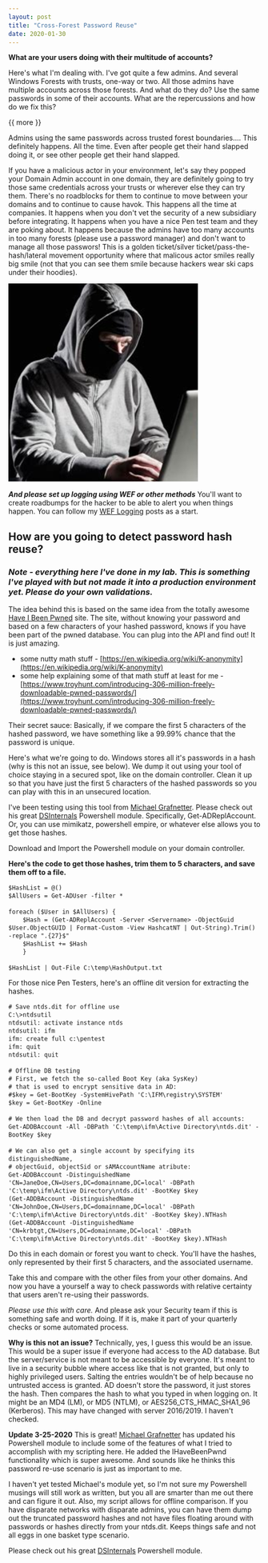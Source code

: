 ```yaml
---
layout: post
title: "Cross-Forest Password Reuse"
date: 2020-01-30
---
```


**What are your users doing with their multitude of accounts?**

Here's what I'm dealing with.  I've got quite a few admins.  And several Windows Forests with trusts, one-way or two.  All those admins have multiple accounts across those forests.  And what do they do?  Use the same passwords in some of their accounts.  What are the repercussions and how do we fix this?

{{ more }}

Admins using the same passwords across trusted forest boundaries....   This definitely happens.  All the time.  Even after people get their hand slapped doing it, or see other people get their hand slapped.  

If you have a malicious actor in your environment, let's say they popped your Domain Admin account in one domain, they are definitely going to try those same credentials across your trusts or wherever else they can try them.  There's no roadblocks for them to continue to move between your domains and to continue to cause havok.  This happens all the time at companies.  It happens when you don't vet the security of a new subsidiary before integrating.  It happens when you have a nice Pen test team and they are poking about.  It happens because the admins have too many accounts in too many forests (please use a password manager) and don't want to manage all those passwors! This is a golden ticket/silver ticket/pass-the-hash/lateral movement opportunity where that malicous actor smiles really big smile (not that you can see them smile because hackers wear ski caps under their hoodies).  

![HackerSmile](https://raw.githubusercontent.com/soccershoe/JustAnotherAdmin/master/images/hackersmile.png)

**_And please set up logging using WEF or other methods_**  You'll want to create roadbumps for the hacker to be able to alert you when things happen.  You can follow my [WEF Logging](https://soccershoe.github.io/JustAnotherAdmin/blog/2019/10/28/WEFLogging) posts as a start.  

## How are you going to detect password hash reuse?

### _Note - everything here I've done in my lab.  This is something I've played with but not made it into a production environment yet.  Please do your own validations._

The idea behind this is based on the same idea from the totally awesome [Have I Been Pwned](https://haveibeenpwned.com/API/v3) site.  The site, without knowing your password and based on a few characters of your hashed password, knows if you have been part of the pwned database.  You can plug into the API and find out!  It is just amazing.

* some nutty math stuff - [https://en.wikipedia.org/wiki/K-anonymity](https://en.wikipedia.org/wiki/K-anonymity)
* some help explaining some of that math stuff at least for me - [https://www.troyhunt.com/introducing-306-million-freely-downloadable-pwned-passwords/](https://www.troyhunt.com/introducing-306-million-freely-downloadable-pwned-passwords/)

Their secret sauce:  Basically, if we compare the first 5 characters of the hashed password, we have something like a 99.99% chance that the password is unique.  

Here's what we're going to do.  Windows stores all it's passwords in a hash (why is this not an issue, see below).  We dump it out using your tool of choice staying in a secured spot, like on the domain controller.  Clean it up so that you have just the first 5 characters of the hashed passwords so you can play with this in an unsecured location.

I've been testing using this tool from [Michael Grafnetter](https://github.com/MichaelGrafnetter).  Please check out his great [DSInternals](https://www.dsinternals.com/en/downloads/) Powershell module.  Specifically, Get-ADReplAccount.  Or, you can use mimikatz, powershell empire, or whatever else allows you to get those hashes.  

Download and Import the Powershell module on your domain controller.

**Here's the code to get those hashes, trim them to 5 characters, and save them off to a file.**

```
$HashList = @()
$AllUsers = Get-ADUser -filter *

foreach ($User in $AllUsers) {
    $Hash = (Get-ADReplAccount -Server <Servername> -ObjectGuid $User.ObjectGUID | Format-Custom -View HashcatNT | Out-String).Trim() -replace ".{27}$"
    $HashList += $Hash
    }

$HashList | Out-File C:\temp\HashOutput.txt
```

For those nice Pen Testers, here's an offline dit version for extracting the hashes.

```
# Save ntds.dit for offline use
C:\>ntdsutil
ntdsutil: activate instance ntds
ntdsutil: ifm
ifm: create full c:\pentest
ifm: quit
ntdsutil: quit

# Offline DB testing
# First, we fetch the so-called Boot Key (aka SysKey)
# that is used to encrypt sensitive data in AD:
#$key = Get-BootKey -SystemHivePath 'C:\IFM\registry\SYSTEM'
$key = Get-BootKey -Online

# We then load the DB and decrypt password hashes of all accounts:
Get-ADDBAccount -All -DBPath 'C:\temp\ifm\Active Directory\ntds.dit' -BootKey $key

# We can also get a single account by specifying its distinguishedName,
# objectGuid, objectSid or sAMAccountName atribute:
Get-ADDBAccount -DistinguishedName 'CN=JaneDoe,CN=Users,DC=domainname,DC=local' -DBPath 'C:\temp\ifm\Active Directory\ntds.dit' -BootKey $key 
(Get-ADDBAccount -DistinguishedName 'CN=JohnDoe,CN=Users,DC=domainname,DC=local' -DBPath 'C:\temp\ifm\Active Directory\ntds.dit' -BootKey $key).NTHash
(Get-ADDBAccount -DistinguishedName 'CN=krbtgt,CN=Users,DC=domainname,DC=local' -DBPath 'C:\temp\ifm\Active Directory\ntds.dit' -BootKey $key).NTHash
```

Do this in each domain or forest you want to check.  You'll have the hashes, only represented by their first 5 characters, and the associated username.  

Take this and compare with the other files from your other domains.  And now you have a yourself a way to check passwords with relative certainty that users aren't re-using their passwords.  

_Please use this with care._  And please ask your Security team if this is something safe and worth doing.  If it is, make it part of your quarterly checks or some automated process.



**Why is this not an issue?**
Technically, yes, I guess this would be an issue.  This would be a super issue if everyone had access to the AD database.  But the server/service is not meant to be accessible by everyone.  It's meant to live in a security bubble where access like that is not granted, but only to highly privileged users.  Salting the entries wouldn't be of help because no untrusted access is granted.  AD doesn't store the password, it just stores the hash.  Then compares the hash to what you typed in when logging on.  It might be an MD4 (LM), or MD5 (NTLM), or AES256_CTS_HMAC_SHA1_96 (Kerberos).  This may have changed with server 2016/2019.  I haven't checked.

**Update 3-25-2020**
This is great!   [Michael Grafnetter](https://github.com/MichaelGrafnetter) has updated his Powershell module to include some of the features of what I tried to accomplish with my scripting here.  He added the IHaveBeenPwnd functionality which is super awesome.  And sounds like he thinks this password re-use scenario is just as important to me.

I haven't yet tested Michael's module yet, so I'm not sure my Powershell musings will still work as written, but you all are smarter than me out there and can figure it out.  Also, my script allows for offline comparison.  If you have disparate networks with disparate admins, you can have them dump out the truncated password hashes and not have files floating around with passwords or hashes directly from your ntds.dit.  Keeps things safe and not all eggs in one basket type scenario.  

Please check out his great [DSInternals](https://www.dsinternals.com/en/downloads/) Powershell module.  